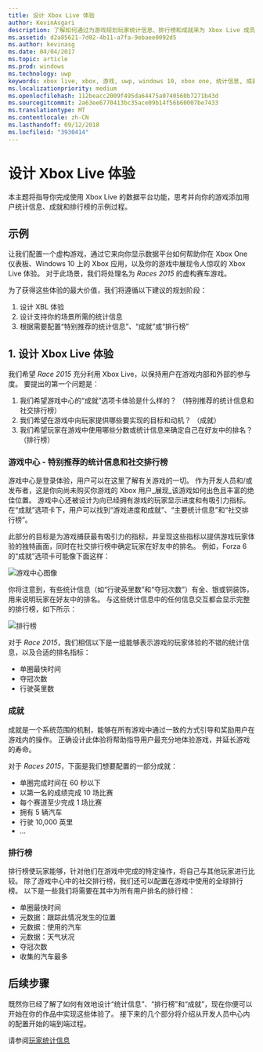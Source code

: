 ```yaml
---
title: 设计 Xbox Live 体验
author: KevinAsgari
description: 了解如何通过为游戏规划玩家统计信息、排行榜和成就来为 Xbox Live 成员设计出色的体验。
ms.assetid: d2a85621-7d02-4b11-a7fa-9ebaee0092d5
ms.author: kevinasg
ms.date: 04/04/2017
ms.topic: article
ms.prod: windows
ms.technology: uwp
keywords: xbox live, xbox, 游戏, uwp, windows 10, xbox one, 统计信息, 成就, 排行榜, 设计
ms.localizationpriority: medium
ms.openlocfilehash: 112beacc2009f495da64475a0740560b7271b43d
ms.sourcegitcommit: 2a63ee6770413bc35ace09b14f56b60007be7433
ms.translationtype: MT
ms.contentlocale: zh-CN
ms.lasthandoff: 09/12/2018
ms.locfileid: "3930414"
---
```

# <a name="designing-xbox-live-experiences"></a>设计 Xbox Live 体验

本主题将指导你完成使用 Xbox Live 的数据平台功能，思考并向你的游戏添加用户统计信息、成就和排行榜的示例过程。

## <a name="example"></a>示例
让我们配置一个虚构游戏，通过它来向你显示数据平台如何帮助你在 Xbox One 仪表板、Windows 10 上的 Xbox 应用，以及你的游戏中展现令人惊叹的 Xbox Live 体验。 对于此场景，我们将处理名为 _Races 2015_ 的虚构赛车游戏。

为了获得这些体验的最大价值，我们将遵循以下建议的规划阶段：
1. 设计 XBL 体验
2. 设计支持你的场景所需的统计信息
3. 根据需要配置“特别推荐的统计信息”、“成就”或“排行榜”


## <a name="1-design-your-xbox-live-experiences"></a>1. 设计 Xbox Live 体验
我们希望 _Race 2015_ 充分利用 Xbox Live，以保持用户在游戏内部和外部的参与度。 要提出的第一个问题是：

1. 我们希望游戏中心的“成就”选项卡体验是什么样的？ （特别推荐的统计信息和社交排行榜）
2. 我们希望在游戏中向玩家提供哪些要实现的目标和动机？ （成就）
3. 我们希望玩家在游戏中使用哪些分数或统计信息来确定自己在好友中的排名？ （排行榜）


### <a name="gamehubs---featured-statistics-and-social-leaderboards"></a>游戏中心 - 特别推荐的统计信息和社交排行榜
游戏中心是登录体验，用户可以在这里了解有关游戏的一切。 作为开发人员和/或发布者，这是你向尚未购买你游戏的 Xbox 用户_展现_该游戏如何出色且丰富的绝佳位置。 游戏中心还被设计为向已经拥有游戏的玩家显示进度和有吸引力指标。 在“成就”选项卡下，用户可以找到“游戏进度和成就”、“主要统计信息”和“社交排行榜”。

此部分的目标是为游戏捕获最有吸引力的指标，并呈现这些指标以提供游戏玩家体验的独特画面，同时在社交排行榜中确定玩家在好友中的排名。 例如，Forza 6 的“成就”选项卡可能像下面这样：

![游戏中心图像](../images/omega/forza_gamehub.png)


你将注意到，有些统计信息（如“行驶英里数”和“夺冠次数”）有金、银或铜装饰，用来说明玩家在好友中的排名。 与这些统计信息中的任何信息交互都会显示完整的排行榜，如下所示：

![排行榜](../images/omega/progress_gamehub_lb.png)

 对于 _Race 2015_，我们相信以下是一组能够表示游戏的玩家体验的不错的统计信息，以及合适的排名指标：
 * 单圈最快时间
 * 夺冠次数
 * 行驶英里数


### <a name="achievements"></a>成就
成就是一个系统范围的机制，能够在所有游戏中通过一致的方式引导和奖励用户在游戏内的操作。 正确设计此体验将帮助指导用户最充分地体验游戏，并延长游戏的寿命。

对于 _Races 2015_，下面是我们想要配置的一部分成就：
* 单圈完成时间在 60 秒以下
* 以第一名的成绩完成 10 场比赛
* 每个赛道至少完成 1 场比赛
* 拥有 5 辆汽车
* 行驶 10,000 英里
* ...


###  <a name="leaderboards"></a>排行榜
排行榜使玩家能够，针对他们在游戏中完成的特定操作，将自己与其他玩家进行比较。 除了游戏中心中的社交排行榜，我们还可以配置在游戏中使用的全球排行榜。 以下是一些我们将需要在其中为所有用户排名的排行榜：

* 单圈最快时间
 * 元数据：跟踪此情况发生的位置
 * 元数据：使用的汽车
 * 元数据：天气状况
* 夺冠次数
* 收集的汽车最多

## <a name="next-steps"></a>后续步骤
既然你已经了解了如何有效地设计“统计信息”、“排行榜”和“成就”，现在你便可以开始在你的作品中实现这些体验了。  接下来的几个部分将介绍从开发人员中心内的配置开始的端到端过程。

请参阅[玩家统计信息](../leaderboards-and-stats-2017/player-stats.md)
